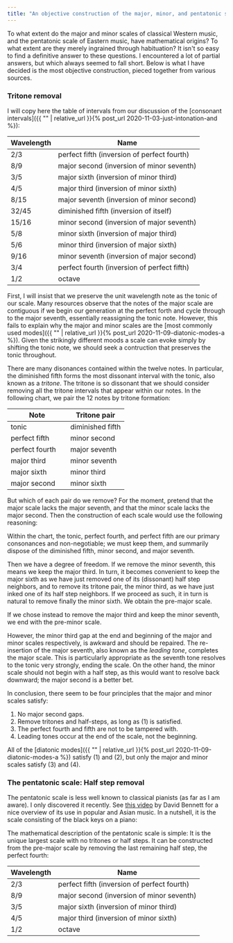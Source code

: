 ```yaml
---
title: "An objective construction of the major, minor, and pentatonic scales"
---
```


To what extent do the major and minor scales of classical Western music, and the pentatonic scale of Eastern music, have mathematical origins? To what extent are they merely ingrained through habituation? It isn't so easy to find a definitive answer to these questions. I encountered a lot of partial answers, but which always seemed to fall short. Below is what I have decided is the most objective construction, pieced together from various sources.

### Tritone removal

I will copy here the table of intervals from our discussion of the [consonant intervals]({{ "" | relative_url }}{% post_url 2020-11-03-just-intonation-and %}):

| Wavelength | Name |
| ------------- | ------------- |
| 2/3 | perfect fifth (inversion of perfect fourth) |
| 8/9 | major second (inversion of minor seventh)  |
| 3/5 | major sixth (inversion of minor third) |
| 4/5 | major third (inversion of minor sixth) |
| 8/15 | major seventh (inversion of minor second) |
| 32/45 | diminished fifth (inversion of itself) |
| 15/16 | minor second (inversion of major seventh) |
| 5/8 | minor sixth (inversion of major third) |
| 5/6 | minor third (inversion of major sixth) |
| 9/16 | minor seventh (inversion of major second) |
| 3/4 | perfect fourth (inversion of perfect fifth) |
| 1/2 | octave |

First, I will insist that we preserve the unit wavelength note as the tonic of our scale. Many resources observe that the notes of the major scale are contiguous if we begin our generation at the perfect forth and cycle through to the major seventh, essentially reassigning the tonic note. However, this fails to explain why the major and minor scales are the [most commonly used modes]({{ "" | relative_url }}{% post_url 2020-11-09-diatonic-modes-a %}). Given the strikingly different moods a scale can evoke simply by shifting the tonic note, we should seek a contruction that preserves the tonic throughout.

There are many disonances contained within the twelve notes. In particular, the diminished fifth forms the most dissonant interval with the tonic, also known as a _tritone_. The tritone is so dissonant that we should consider removing all the tritone intervals that appear within our notes. In the following chart, we pair the 12 notes by tritone formation:

| Note | Tritone pair |
| ------------- | ------------- |
| tonic | diminished fifth |
| perfect fifth | minor second |
| perfect fourth&nbsp;&nbsp;&nbsp;&nbsp; | major seventh |
| major third | minor seventh |
| major sixth | minor third |
| major second | minor sixth |

But which of each pair do we remove? For the moment, pretend that the major scale lacks the major seventh, and that the minor scale lacks the major second. Then the construction of each scale would use the following reasoning:

Within the chart, the tonic, perfect fourth, and perfect fifth are our primary consonances and non-negotiable; we must keep them, and summarily dispose of the diminished fifth, minor second, and major seventh. 

Then we have a degree of freedom. If we remove the minor seventh, this means we keep the major third. In turn, it becomes convenient to keep the major sixth as we have just removed one of its (dissonant) half step neighbors, and to remove its tritone pair, the minor third, as we have just inked one of its half step neighbors. If we proceed as such, it in turn is natural to remove finally the minor sixth. We obtain the pre-major scale.

If we chose instead to remove the major third and keep the minor seventh, we end with the pre-minor scale.

However, the minor third gap at the end and beginning of the major and minor scales respectively, is awkward and should be repaired. The re-insertion of the major seventh, also known as the _leading tone_, completes the major scale. This is particularly appropriate as the seventh tone resolves to the tonic very strongly, ending the scale. On the other hand, the minor scale should not begin with a half step, as this would want to resolve back downward; the major second is a better bet.

In conclusion, there seem to be four principles that the major and minor scales satisfy:

1. No major second gaps.
2. Remove tritones and half-steps, as long as (1) is satisfied.
3. The perfect fourth and fifth are not to be tampered with.
4. Leading tones occur at the end of the scale, not the beginning.

All of the [diatonic modes]({{ "" | relative_url }}{% post_url 2020-11-09-diatonic-modes-a %}) satisfy (1) and (2), but only the major and minor scales satisfy (3) and (4).


### The pentatonic scale: Half step removal

The pentatonic scale is less well known to classical pianists (as far as I am aware). I only discovered it recently. See [this video](https://www.youtube.com/watch?v=MGpUscFY9RA) by David Bennett for a nice overview of its use in popular and Asian music. In a nutshell, it is the scale consisting of the black keys on a piano:

<div id="scale"></div>
<script>
makeInteractive("scale", `
X:1
K:C
L: 1/4
Q:1/4=60
^F^G^A^C'^D'
`);
</script>

The mathematical description of the pentatonic scale is simple: It is the unique largest scale with no tritones or half steps. It can be constructed from the pre-major scale by removing the last remaining half step, the perfect fourth:

| Wavelength | Name |
| ------------- | ------------- |
| 2/3 | perfect fifth (inversion of perfect fourth) |
| 8/9 | major second (inversion of minor seventh)  |
| 3/5 | major sixth (inversion of minor third) |
| 4/5 | major third (inversion of minor sixth) |
| 1/2 | octave |
